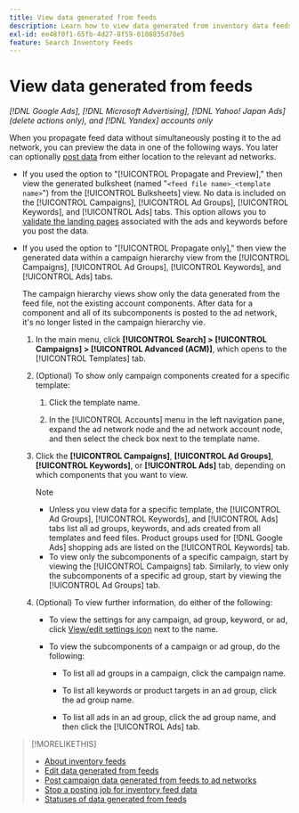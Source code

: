 ```yaml
---
title: View data generated from feeds
description: Learn how to view data generated from inventory data feeds.
exl-id: ee48f0f1-65fb-4d27-8f59-0108835d70e5
feature: Search Inventory Feeds
---
```

# View data generated from feeds

*[!DNL Google Ads], [!DNL Microsoft Advertising], [!DNL Yahoo! Japan Ads] (delete actions only), and [!DNL Yandex] accounts only*

When you propagate feed data without simultaneously posting it to the ad network, you can preview the data in one of the following ways. You later can optionally [post data](propagated-data-post.md) from either location to the relevant ad networks.

* If you used the option to "[!UICONTROL Propagate and Preview]," then view the generated bulksheet (named "`<feed file name>_<template name>`") from the [!UICONTROL Bulksheets] view. No data is included on the [!UICONTROL Campaigns], [!UICONTROL Ad Groups], [!UICONTROL Keywords], and [!UICONTROL Ads] tabs. This option allows you to [validate the landing pages](/help/search-social-commerce/campaign-management/bulksheets/bulksheet-validate-landing-pages.md) associated with the ads and keywords before you post the data.

* If you used the option to "[!UICONTROL Propagate only]," then view the generated data within a campaign hierarchy view from the [!UICONTROL Campaigns], [!UICONTROL Ad Groups], [!UICONTROL Keywords], and [!UICONTROL Ads] tabs.

  The campaign hierarchy views show only the data generated from the feed file, not the existing account components. After data for a component and all of its subcomponents is posted to the ad network, it's no longer listed in the campaign hierarchy vie.

  1. In the main menu, click **[!UICONTROL Search] > [!UICONTROL Campaigns] > [!UICONTROL Advanced (ACM)]**, which opens to the [!UICONTROL Templates] tab.
  
  1. (Optional) To show only campaign components created for a specific template:
  
     1. Click the template name.
     
     1. In the [!UICONTROL Accounts] menu in the left navigation pane, expand the ad network node and the ad network account node, and then select the check box next to the template name.

  1. Click the **[!UICONTROL Campaigns]**, **[!UICONTROL Ad Groups]**, **[!UICONTROL Keywords]**, or **[!UICONTROL Ads]** tab, depending on which components that you want to view.
   
     >[!NOTE]
     >
     >* Unless you view data for a specific template, the [!UICONTROL Ad Groups], [!UICONTROL Keywords], and [!UICONTROL Ads] tabs list all ad groups, keywords, and ads created from all templates and feed files. Product groups used for [!DNL Google Ads] shopping ads are listed on the [!UICONTROL Keywords] tab.
     >* To view only the subcomponents of a specific campaign, start by viewing the [!UICONTROL Campaigns] tab. Similarly, to view only the subcomponents of a specific ad group, start by viewing the [!UICONTROL Ad Groups] tab.

  1. (Optional) To view further information, do either of the following:
   
      * To view the settings for any campaign, ad group, keyword, or ad, click [View/edit settings icon](/help/search-social-commerce/assets/settings.png "View/edit settings icon") next to the name.
      
      * To view the subcomponents of a campaign or ad group, do the following:
      
        * To list all ad groups in a campaign, click the campaign name.
        
        * To list all keywords or product targets in an ad group, click the ad group name.
        
        * To list all ads in an ad group, click the ad group name, and then click the [!UICONTROL Ads] tab.

>[!MORELIKETHIS]
>
>* [About inventory feeds](inventory-feeds-about.md)
>* [Edit data generated from feeds](propagated-data-edit.md)
>* [Post campaign data generated from feeds to ad networks](propagated-data-post.md)
>* [Stop a posting job for inventory feed data](stop-job.md)
>* [Statuses of data generated from feeds](propagated-data-status.md)
